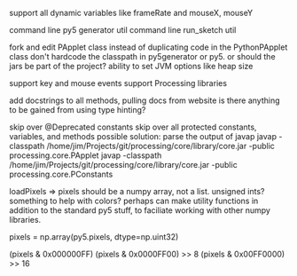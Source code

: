 support all dynamic variables like frameRate and mouseX, mouseY

command line py5 generator util
command line run_sketch util

fork and edit PApplet class instead of duplicating code in the PythonPApplet class
don't hardcode the classpath in py5generator or py5. or should the jars be part of the project?
ability to set JVM options like heap size

support key and mouse events
support Processing libraries

add docstrings to all methods, pulling docs from website
is there anything to be gained from using type hinting?


skip over @Deprecated constants
skip over all protected constants, variables, and methods
possible solution: parse the output of javap
javap -classpath /home/jim/Projects/git/processing/core/library/core.jar -public processing.core.PApplet
javap -classpath /home/jim/Projects/git/processing/core/library/core.jar -public processing.core.PConstants


loadPixels => pixels should be a numpy array, not a list. unsigned ints? something to help with colors? perhaps can make utility functions in addition to the standard py5 stuff, to faciliate working with other numpy libraries.

pixels = np.array(py5.pixels, dtype=np.uint32)

(pixels & 0x000000FF)
(pixels & 0x0000FF00) >> 8
(pixels & 0x00FF0000) >> 16
